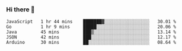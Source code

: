 ### Hi there 👋

<!--
**Hundeklemmen/Hundeklemmen** is a ✨ _special_ ✨ repository because its `README.md` (this file) appears on your GitHub profile.

Here are some ideas to get you started:

- 🔭 I’m currently working on ...
- 🌱 I’m currently learning ...
- 👯 I’m looking to collaborate on ...
- 🤔 I’m looking for help with ...
- 💬 Ask me about ...
- 📫 How to reach me: ...
- 😄 Pronouns: ...
- ⚡ Fun fact: ...
-->
<!--START_SECTION:waka-->
```text
JavaScript   1 hr 44 mins    ███████▓░░░░░░░░░░░░░░░░░   30.01 % 
Go           1 hr 9 mins     █████░░░░░░░░░░░░░░░░░░░░   20.06 % 
Java         45 mins         ███▒░░░░░░░░░░░░░░░░░░░░░   13.14 % 
JSON         42 mins         ███░░░░░░░░░░░░░░░░░░░░░░   12.17 % 
Arduino      30 mins         ██░░░░░░░░░░░░░░░░░░░░░░░   08.64 % 
```
<!--END_SECTION:waka-->
